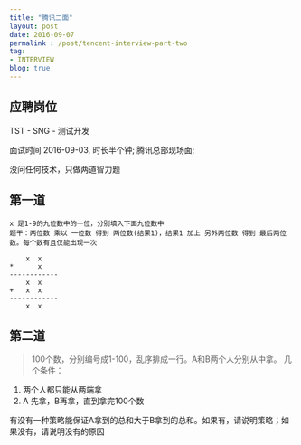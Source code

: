 ```yaml
---
title: "腾讯二面"
layout: post
date: 2016-09-07
permalink : /post/tencent-interview-part-two
tag:
- INTERVIEW
blog: true
---
```


## 应聘岗位

TST - SNG - 测试开发

面试时间 2016-09-03, 时长半个钟; 腾讯总部现场面;

没问任何技术，只做两道智力题


## 第一道

```text
x 是1-9的九位数中的一位，分别填入下面九位数中
题干：两位数 乘以 一位数 得到 两位数(结果1)，结果1 加上 另外两位数 得到 最后两位数。每个数有且仅能出现一次

    x  x
*      x
------------
    x  x
+   x  x
------------
    x  x
```

## 第二道

> 100个数，分别编号成1-100，乱序排成一行。A和B两个人分别从中拿。
几个条件：
1. 两个人都只能从两端拿
2. A 先拿，B再拿，直到拿完100个数

有没有一种策略能保证A拿到的总和大于B拿到的总和。如果有，请说明策略；如果没有，请说明没有的原因


